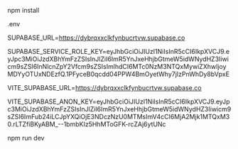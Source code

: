 npm install 



.env

SUPABASE_URL=https://dybrqxxclkfynbucrtvw.supabase.co


SUPABASE_SERVICE_ROLE_KEY=eyJhbGciOiJIUzI1NiIsInR5cCI6IkpXVCJ9.eyJpc3MiOiJzdXBhYmFzZSIsInJlZiI6ImR5YnJxeHhjbGtmeW5idWNydHZ3Iiwicm9sZSI6InNlcnZpY2Vfcm9sZSIsImlhdCI6MTc0NzM3NTQxMywiZXhwIjoyMDYyOTUxNDEzfQ.1PFyceB0qcdd04PPW4BmOyetWhy7jIzPnWhDy8bVpxE


VITE_SUPABASE_URL=https://dybrqxxclkfynbucrtvw.supabase.co


VITE_SUPABASE_ANON_KEY=eyJhbGciOiJIUzI1NiIsInR5cCI6IkpXVCJ9.eyJpc3MiOiJzdXBhYmFzZSIsInJlZiI6ImR5YnJxeHhjbGtmeW5idWNydHZ3Iiwicm9sZSI6ImFub24iLCJpYXQiOjE3NDczNzU0MTMsImV4cCI6MjA2Mjk1MTQxM30.rLTZfiBKyABM_--1bmbKIz5HhMToGFK-rcZAj6ytUNc


npm run dev
